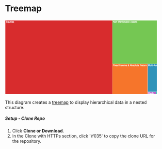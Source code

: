 #  Treemap

![](treemap.png)

This diagram creates a [treemap](https://en.wikipedia.org/wiki/Treemapping) to display hierarchical data in a nested structure.

##### Setup - Clone Repo

1. Click **Clone or Download**.
2. In the Clone with HTTPs section, click '\f035' to copy the clone URL for the repository.

